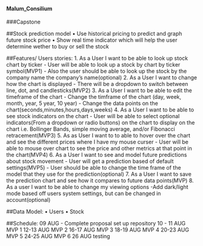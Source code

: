#### Malum_Consilium
###Capstone


##Stock prediction model
	•	Use historical pricing to predict and graph future stock price
	•	Show real time indicator which will help the user determine wether to buy or sell the stock

##Features/ Users stories:
	1.  As a User I want to be able to look up stock chart by ticker
	    -	User will be able to look up a stock by chart by ticker symbol(MVP1)
	    - Also the user should be able to look up the stock by the company name the company’s name(optional)
	2.	As a User I want to change how the chart is displayed
	    - There will be a dropdown to switch between line, dot, and candlesticks(MVP2)
  3.  As a User I want to be able to edit the timeframe of the chart
      - Change the timframe of the chart (day, week, month, year, 5 year, 10 year)
      - Change the data points on the chart(seconds,minutes,hours,days,weeks)
  4.  As a User I want to be able to see stock indicators on the chart
	    -	User will be able to select optional indicators(From a dropdown or radio buttons) on the chart to display on the chart i.e. Bollinger Bands, simple moving average, and/or Fibonacci retracement(MVP3)
	5.	As as User I want to to able to hover over the chart and see the different prices where I have my mouse curser
	    - User will be able to mouse over chart to see the price and other metrics at that point in the chart(MVP4)
  6. As a User I want to see and model future predictions about stock movement
      - User will get a prediction based of default settings(MVP5)
      - User should be able to change the time frame of the model that they use for the prediction(optional)
  7. As a User I want to save the prediction chart and see how it compares to future data points(MVP)
  8. As a user I want to be able to change my viewing options
      -Add dark/light mode based off users system settings, but can be changed in account(optional)

##Data Model:
	•	Users
	•	Stock

##Schedule:
09 AUG - Complete proposal set up repository
10 - 11 AUG MVP 1
12-13 AUG MVP 2
16-17 AUG MVP 3
18-19 AUG MVP 4
20-23 AUG MVP 5
24-25 AUG MVP 6
26 AUG testing
